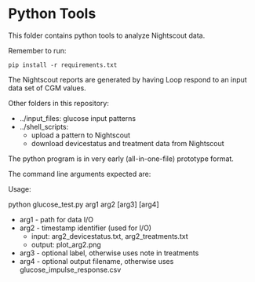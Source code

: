 # Python Tools

This folder contains python tools to analyze Nightscout data.

Remember to run:

```
pip install -r requirements.txt
```

The Nightscout reports are generated by having Loop respond to an input data set of CGM values.

Other folders in this repository:

* ../input_files: glucose input patterns
* ../shell_scripts:
    * upload a pattern to Nightscout
    * download devicestatus and treatment data from Nightscout

The python program is in very early (all-in-one-file) prototype format.

The command line arguments expected are:

Usage:

python glucose_test.py arg1 arg2 [arg3] [arg4]

* arg1 - path for data I/O
* arg2 - timestamp identifier (used for I/O)
    *   input: arg2_devicestatus.txt, arg2_treatments.txt
    *   output: plot_arg2.png
* arg3 - optional label, otherwise uses note in treatments
* arg4 - optional output filename, otherwise uses glucose_impulse_response.csv
